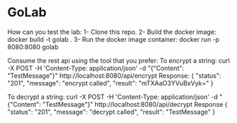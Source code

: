 # GoLab
How can you test the lab:
1- Clone this repo.
2- Build the docker image: docker build -t golab .
3- Run the docker image container:  docker run -p 8080:8080 golab

Consume the rest api using the tool that you prefer:
To encrypt a string:
curl -X POST -H 'Content-Type: application/json' -d "{\"Content\": \"TestMessage\"}" http://localhost:8080/api/encrypt
Response:
{
    "status": "201",
    "message": "encrypt called",
    "result": "mTXAaO3YVuBxVyk="
}

To decrypt a string:
curl -X POST -H 'Content-Type: application/json' -d "{\"Content\": \"TestMessage\"}" http://localhost:8080/api/decrypt
Response
{
    "status": "201",
    "message": "decrypt called",
    "result": "TestMessage"
}
